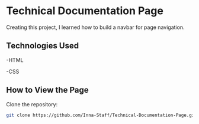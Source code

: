 # Technical Documentation Page

Creating this project, I learned how to build a navbar for page navigation.

## Technologies Used

-HTML

-CSS

## How to View the Page

Clone the repository:
 ```bash
git clone https://github.com/Inna-Staff/Technical-Documentation-Page.git

